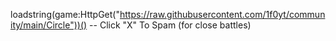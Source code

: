 loadstring(game:HttpGet("https://raw.githubusercontent.com/1f0yt/community/main/Circle"))()
-- Click "X" To Spam (for close battles)
